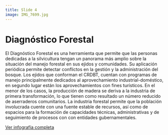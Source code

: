 ```yaml
---
title: Slide 4
image: IMG_7699.jpg
---
```


# Diagnóstico Forestal

El Diagnóstico Forestal es una herramienta que permite que las personas dedicadas a la silvicultura tengan un panorama más amplio sobre la situación del manejo forestal en sus ejidos y comunidades. Su aplicación periódica permite detectar conflictos en la gestión y la administración del bosque. Los ejidos que conforman el CRDBT, cuentan con programas de manejo principalmente dedicados al aprovechamiento industrial-doméstico, en segundo lugar están los aprovechamientos con fines turísticos. En el menor de los casos, la producción de madera se deriva a la industria de primera transformación, lo que tienen como resultado un número reducido de aserraderos comunitarios. La industria forestal permite que la población involucrada cuente con una fuente estable de recursos, así como de espacios para la formación de capacidades técnicas, administrativas y de seguimiento de procesos con con entidades gubernamentales.

<a class="btn btn-secondary" href="https://poderlatam.org/wp-content/uploads/2023/11/lineadetiempo_CRDBT-scaled.jpg" target="_blank">Ver infografía completa</a>
<br>
